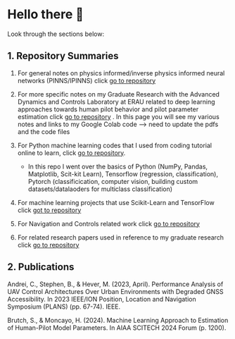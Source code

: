 # Hello there 👋
Look through the sections below:

## 1. Repository Summaries
1. For general notes on physics informed/inverse physics informed neural networks (PINNS/IPINNS) click [go to repository](https://github.com/stephenbrutch/PINNS-and-IPINNS)
   
2. For more specific notes on my Graduate Research with the Advanced Dynamics and Controls Laboratory at ERAU related to deep learning approaches towards human pilot behavior and pilot parameter estimation click [go to repository](https://github.com/stephenbrutch/Pilot-Models-for-Physics-Informed-Neural-Networks) . In this page you will see my various notes and links to my Google Colab code --> need to update the pdfs and the code files
   
3. For Python machine learning codes that I used from coding tutorial online to learn, click [go to repository](https://github.com/stephenbrutch/Python-Machine-Learning-Codes).
   - In this repo I went over the basics of Python (NumPy, Pandas, Matplotlib, Scit-kit Learn), Tensorflow (regression, classification), Pytorch (classificication, computer vision, building custom datasets/datalaoders for multiclass classification) 
   
5. For machine learning projects that use Scikit-Learn and TensorFlow click [got to repository](https://github.com/stephenbrutch/Machine-Learning-Projects)
   
6. For Navigation and Controls related work click [go to repository](https://github.com/stephenbrutch/GNC-HWS-Projects)

7. For related research papers used in reference to my graduate research click [go to repository](https://github.com/stephenbrutch/research-papers)
   
## 2. Publications
Andrei, C., Stephen, B., & Hever, M. (2023, April). Performance Analysis of UAV Control Architectures Over Urban Environments with Degraded GNSS Accessibility. In 2023 IEEE/ION Position, Location and Navigation Symposium (PLANS) (pp. 67-74). IEEE.

Brutch, S., & Moncayo, H. (2024). Machine Learning Approach to Estimation of Human-Pilot Model Parameters. In AIAA SCITECH 2024 Forum (p. 1200).

